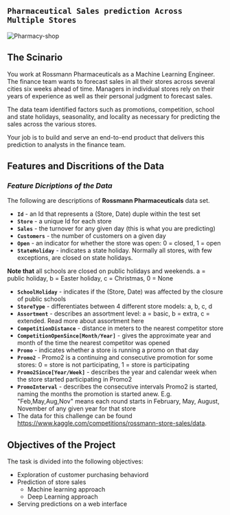 
## `Pharmaceutical Sales prediction Across Multiple Stores`
![Pharmacy-shop](https://user-images.githubusercontent.com/99503155/170320600-eafaf120-217c-404d-9539-dbe2e86f1e9d.jpg)

## The Scinario
You work at Rossmann Pharmaceuticals as a Machine Learning Engineer. The finance team wants to forecast sales in all their stores across several cities six weeks ahead of time. Managers in individual stores rely on their years of experience as well as their personal judgment to forecast sales. 

The data team identified factors such as promotions, competition, school and state holidays, seasonality, and locality as necessary for predicting the sales across the various stores.

Your job is to build and serve an end-to-end product that delivers this prediction to analysts in the finance team. 

## Features and Discritions of the Data
 ### *Feature Dicriptions of the Data* ###
 
The following are descriptions of **Rossmann Pharmaceuticals** data set.
- **`Id`** - an Id that represents a (Store, Date) duple within the test set
- **`Store`** - a unique Id for each store
- **`Sales`** - the turnover for any given day (this is what you are predicting)
- **`Customers`** - the number of customers on a given day
- **`Open`** - an indicator for whether the store was open: 0 = closed, 1 = open
- **`StateHoliday`** - indicates a state holiday. Normally all stores, with few exceptions, are closed on state holidays. 

**Note that** all schools are closed on public holidays and weekends. a = public holiday, b = Easter holiday, c = Christmas, 0 = None
- **`SchoolHoliday`** - indicates if the (Store, Date) was affected by the closure of public schools
- **`StoreType`** - differentiates between 4 different store models: a, b, c, d
- **`Assortment`** - describes an assortment level: a = basic, b = extra, c = extended. Read more about assortment here
- **`CompetitionDistance`** - distance in meters to the nearest competitor store
- **`CompetitionOpenSince[Month/Year]`** - gives the approximate year and month of the time the nearest competitor was opened
- **`Promo`** - indicates whether a store is running a promo on that day
- **`Promo2`** - Promo2 is a continuing and consecutive promotion for some stores: 0 = store is not participating, 1 = store is participating
- **`Promo2Since[Year/Week]`** - describes the year and calendar week when the store started participating in Promo2
- **`PromoInterval`** - describes the consecutive intervals Promo2 is started, naming the months the promotion is started anew. E.g. "Feb,May,Aug,Nov" means each round starts in February, May, August, November of any given year for that store
- The data for this challenge can be found https://www.kaggle.com/competitions/rossmann-store-sales/data.

## Objectives of the Project

The task is divided into the following objectives:
-	Exploration of customer purchasing behaviord
-	Prediction of store sales
    -	Machine learning approach
    -	Deep Learning approach
-	Serving predictions on a web interface


